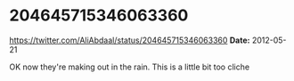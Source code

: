 # 204645715346063360
https://twitter.com/AliAbdaal/status/204645715346063360
**Date:** 2012-05-21

OK now they're making out in the rain. This is a little bit too cliche
